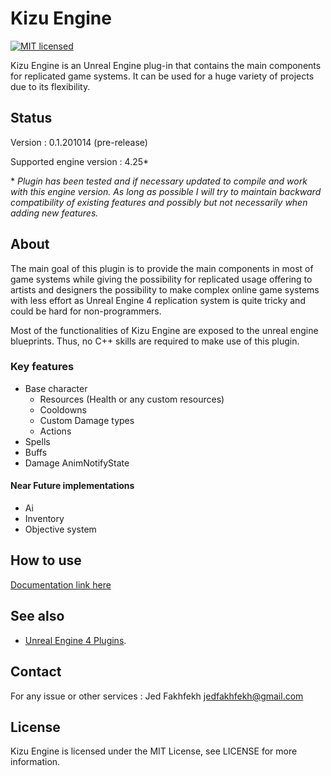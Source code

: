 Kizu Engine
============

[![MIT licensed](https://img.shields.io/badge/license-MIT-blue.svg)](LICENSE)

Kizu Engine is an Unreal Engine plug-in that contains the main components for replicated game systems.
It can be used for a huge variety of projects due to its flexibility.

Status
------

Version : 0.1.201014 (pre-release)

Supported engine version : 4.25*

\* *Plugin has been tested and if necessary updated to compile and work with this engine version. As long as possible I will try to maintain backward compatibility of existing features and possibly but not necessarily when adding new features.*

About
-----

The main goal of this plugin is to provide the main components in most of game systems while giving the possibility for replicated usage offering to artists and designers the possibility to make complex online game systems with less effort as Unreal Engine 4 replication system is quite tricky and could be hard for non-programmers.

Most of the functionalities of Kizu Engine are exposed to the unreal engine blueprints. Thus, no C++ skills are required to make use of this plugin.



### Key features
- Base character
  - Resources (Health or any custom resources)
  - Cooldowns
  - Custom Damage types
  - Actions
- Spells
- Buffs
- Damage AnimNotifyState

#### Near Future implementations
- Ai
- Inventory
- Objective system


How to use
-----
[Documentation link here](https://hiro-ke.github.io/UE4-KizuEngine/)


See also
--------

 - [Unreal Engine 4 Plugins](https://docs.unrealengine.com/en-US/Programming/Plugins/index.html).
 
Contact
--------
For any issue or other services :
  Jed Fakhfekh
  jedfakhfekh@gmail.com

License
-------

Kizu Engine is licensed under the MIT License, see LICENSE for more information.
